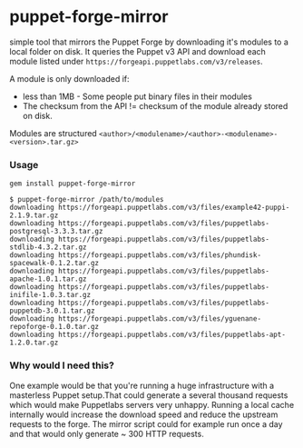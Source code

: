# puppet-forge-mirror
simple tool that mirrors the Puppet Forge by downloading it's modules to a local folder on disk.
It queries the Puppet v3 API and download each module listed under `https://forgeapi.puppetlabs.com/v3/releases`.

A module is only downloaded if:

* less than 1MB - Some people put binary files in their modules
* The checksum from the API != checksum of the module already stored on disk.

Modules are structured `<author>/<modulename>/<author>-<modulename>-<version>.tar.gz>`

### Usage

    gem install puppet-forge-mirror

    $ puppet-forge-mirror /path/to/modules
    downloading https://forgeapi.puppetlabs.com/v3/files/example42-puppi-2.1.9.tar.gz
    downloading https://forgeapi.puppetlabs.com/v3/files/puppetlabs-postgresql-3.3.3.tar.gz
    downloading https://forgeapi.puppetlabs.com/v3/files/puppetlabs-stdlib-4.3.2.tar.gz
    downloading https://forgeapi.puppetlabs.com/v3/files/phundisk-spacewalk-0.1.2.tar.gz
    downloading https://forgeapi.puppetlabs.com/v3/files/puppetlabs-apache-1.0.1.tar.gz
    downloading https://forgeapi.puppetlabs.com/v3/files/puppetlabs-inifile-1.0.3.tar.gz
    downloading https://forgeapi.puppetlabs.com/v3/files/puppetlabs-puppetdb-3.0.1.tar.gz
    downloading https://forgeapi.puppetlabs.com/v3/files/yguenane-repoforge-0.1.0.tar.gz
    downloading https://forgeapi.puppetlabs.com/v3/files/puppetlabs-apt-1.2.0.tar.gz

### Why would I need this?
One example would be that you're running a huge infrastructure with a masterless Puppet setup.That could generate a several thousand requests which would make Puppetlabs servers very unhappy. Running a local cache internally would increase the download speed and reduce the upstream requests to the forge. The mirror script could for example run once a day and that would only generate ~ 300 HTTP requests.
